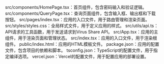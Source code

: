 src/components/HomePage.tsx：首页组件，包含密码输入和验证逻辑。
src/components/QueryPage.tsx：查询页面组件，包含输入框、输出框和下载按钮。
src/pages/index.tsx：应用的入口文件，用于路由管理和渲染页面。
src/styles/styles.css：全局样式文件，用于定义应用的样式。
src/utils/api.ts：API请求的工具函数，用于发送请求到Virus Share API。
src/App.tsx：应用的主组件，用于渲染页面和管理状态。
src/index.tsx：应用的入口文件，用于渲染根组件。
public/index.html：应用的HTML模板文件。
package.json：应用的配置文件，包含项目的依赖和脚本。
tsconfig.json：TypeScript的配置文件，用于指定编译选项。
vercel.json：Vercel的配置文件，用于配置应用的部署设置。